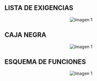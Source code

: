 ## LISTA DE EXIGENCIAS
<p align="center">
  <img src="https://github.com/aquinoestoyxd/FD-Grupo2/blob/main/Im%C3%A1genes/Lista%20de%20exigencias.PNG" alt="Imagen 1"
</p>

## CAJA NEGRA
<p align="center">
  <img src="https://github.com/aquinoestoyxd/FD-Grupo2/blob/main/Im%C3%A1genes/Caja%20Negra%20Final.jpeg" alt="Imagen 1"
</p>

## ESQUEMA DE FUNCIONES
<p align="center">
  <img src="https://github.com/aquinoestoyxd/FD-Grupo2/blob/main/Imágenes/Esquema%20de%20Funciones.jpg?raw=true" alt="Imagen 1"
</p>
